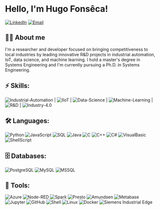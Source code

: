 # Hello, I'm Hugo Fonsêca!

[![LinkedIn](https://img.shields.io/badge/LinkedIn-blue)](https://www.linkedin.com/in/hugoafonseca) [![Email](https://img.shields.io/badge/Email-informational)](mailto:haf@poli.br)

## 🙋‍♂️ About me  
I'm a researcher and developer focused on bringing competitiveness to local industries by leading innovative R&D projects in industrial automation, IoT, data science, and machine learning. I hold a master's degree in Systems Engineering and I'm currently pursuing a Ph.D. in Systems Engineering.

## ⚡ Skills:  
![Industrial-Automation](https://img.shields.io/badge/-IndustrialAutomation-blue) | ![IIoT](https://img.shields.io/badge/-IIoT-blue) | ![Data-Science](https://img.shields.io/badge/-DataScience-blue) | ![Machine-Learning](https://img.shields.io/badge/-MachineLearning-blue) | ![R&D](https://img.shields.io/badge/-R&D-blue) | ![Industry-4.0](https://img.shields.io/badge/-Industry_4.0-blue)

## 🛠️ Languages:  
![Python](https://img.shields.io/badge/-Python-yellow) ![JavaScript](https://img.shields.io/badge/-JavaScript-blue) ![SQL](https://img.shields.io/badge/-SQL-lightgrey) ![Java](https://img.shields.io/badge/-Java-red) ![C](https://img.shields.io/badge/-C-blue) ![C++](https://img.shields.io/badge/-C++-blue) ![C#](https://img.shields.io/badge/-C%23-blueviolet) ![VisualBasic](https://img.shields.io/badge/-VisualBasic-orange) ![ShellScript](https://img.shields.io/badge/-ShellScript-lightgreen)

## 🗄️ Databases:  
![PostgreSQL](https://img.shields.io/badge/-PostgreSQL-336791) ![MySQL](https://img.shields.io/badge/-MySQL-005C84) ![MSSQL](https://img.shields.io/badge/-MSSQL-CC2927)

## 🔧 Tools:  
![Azure](https://img.shields.io/badge/-Azure-blue) ![Node-RED](https://img.shields.io/badge/-Node--RED-red) ![Spark](https://img.shields.io/badge/-Spark-orange) ![Presto](https://img.shields.io/badge/-Presto-black) ![Amundsen](https://img.shields.io/badge/-Amundsen-yellow) ![Metabase](https://img.shields.io/badge/-Metabase-blue) ![Jupyter](https://img.shields.io/badge/-Jupyter-orange) ![GitHub](https://img.shields.io/badge/-GitHub-black) ![Shell](https://img.shields.io/badge/-Shell-lightgrey) ![Linux](https://img.shields.io/badge/-Linux-yellowgreen) ![Docker](https://img.shields.io/badge/-Docker-blue) ![Siemens Industrial Edge](https://img.shields.io/badge/-Siemens%20Industrial%20Edge-green)
